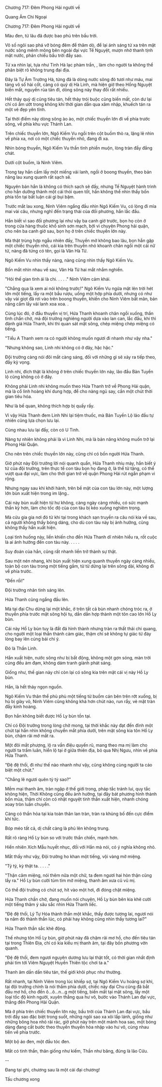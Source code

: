 




Chương 717: Đêm Phong Hải người về


Quang Âm Chi Ngoại

Chương 717: Đêm Phong Hải người về

Màu đen, từ lâu đã được bao phủ trên bầu trời.

Vô số ngôi sao phá vỡ bóng đêm để thăm dò, để lại ánh sáng từ xa trên mặt nước sông mênh mông bên ngoài đại vực Tế Nguyệt, mượn nhờ thanh tịnh mặt nước, phản chiếu bầu trời đầy sao.

Từ xa nhìn lại, tựa như Tinh Hà lạc phàm trần, , làm cho người ta không thể phân biệt rõ không trung đại địa.

Đây là Tự Âm Trường Hà, từng đã là dòng nước sông đỏ tươi như máu, mai táng vô số hài cốt, càng có quỷ dị Hà Linh, mà hiện giờ theo Hồng Nguyệt biến mất, nguyền rủa tản đi, dòng sông này thay đổi rất nhiều.

Hết thảy quỷ dị cũng tiêu tán, hết thảy trói buộc cũng biến mất, còn dư lại chỉ có ẩm ướt trong không khí thời gian dần qua xâm nhập, khuếch tán ra một vẻ đẹp yên tĩnh.

Tại thời điểm này dòng sông ào ào, một chiếc thuyền lớn đi về phía trước sông, về phía khu vực Thánh Lan.

Trên chiếc thuyền lớn, Ngô Kiếm Vu ngồi trên cột buồm thò ra, lặng lẽ nhìn về phía xa, nơi có một chiếc thuyền nhỏ, đang đi xa.

Nhìn bóng thuyền, Ngô Kiếm Vu thần tình phiền muộn, lòng tràn đầy đắng chát.

Dưới cột buồm, là Ninh Viêm.

Trong tay hắn cầm lấy một miếng vải lanh, ngồi ở boong thuyền, theo bản năng lau xung quanh rất sạch sẽ.

Nguyên bản hắn là không có thích sạch sẽ đấy, nhưng Tế Nguyệt hành trình cho hắn dưỡng thành một cái thói quen tốt, hắn không thể nhìn thấy bốn phía tồn tại bất luận cái gì bụi bặm.

Trước mắt lau xong, Ninh Viêm ngẩng đầu nhìn Ngô Kiếm Vu, có lòng đi mỉa mai vài câu, nhưng nghĩ đến trạng thái của đối phương, hắn lắc đầu.

Hắn biết vì sao đối phương lại như vậy ba canh giờ trước, bọn họ còn ở trong cửa hàng thuốc khổ sinh sơn mạch, bởi vì chuyện Phong hải quận, cho nên ba canh giờ sau, bọn họ ở trên chiếc thuyền lớn này.

Mà thật trùng hợp ngẫu nhiên đấy, Thuyền mở không bao lâu, bọn hắn gặp một chiếc thuyền nhỏ, cái kia trên thuyền nhỏ khoanh chân ngồi một cái nữ tử, nàng đã từng có tên, gọi là Vân Hà Tử.

Ngô Kiếm Vu nhìn thấy nàng, nàng cũng nhìn thấy Ngô Kiếm Vu.

Bốn mắt nhìn nhau về sau, Vân Hà Tử hai mắt nhắm nghiền.

"Hỏi thế gian tình ái là chi. . . . ." Ninh Viêm cảm khái.

"Chẳng qua là xem ai nói không trước!" Ngô Kiếm Vu ngửa mặt lên trời hét lớn một tiếng, lấy ra một bầu rượu, uống một hớp phía dưới, nhưng có như vậy vài giọt đã rơi vào trên boong thuyền, khiến cho Ninh Viêm bất mãn, bản năng cầm lấy vải lanh xoa xoa. .

Cùng lúc đó, ở đầu thuyền vị trí, Hứa Thanh khoanh chân ngồi xuống, thần tình chần chờ, mà đội trưởng nghiêng người dựa vào lan can, lắc đầu, khi thì đánh giá Hứa Thanh, khi thì quan sát mặt sông, chép miệng chép miệng có tiếng.

"Tiểu A Thanh xem ra có người không muốn ngươi đi nhanh như vậy nha."

"Nhưng không sao, Linh nhi không có ở đây, hặc hặc."

Đội trưởng càng nói đôi mắt càng sáng, đối với những gì sẽ xảy ra tiếp theo, đầy kỳ vọng.

Linh nhi, đích thật là không ở trên chiếc thuyền lớn này, lão đầu Bản Tuyền lộ cũng không có ở đây.

Không phải Linh nhi không muốn theo Hứa Thanh trở về Phong Hải quận, mà là cổ linh hoàng khí dung hợp, để cho nàng ngủ say, cần một chút thời gian tiêu hóa.

Như là bế quan, không thích hợp bị quấy rầy.

Vì vậy Hứa Thanh đem Linh Nhi lại tiệm thuốc, mà Bản Tuyền Lộ lão đầu tự nhiên cũng lựa chọn lưu lại.

Cùng nhau lưu lại đấy, còn có U Tinh.

Nàng tự nhiên không phải là vì Linh Nhi, mà là bản năng không muốn trở lại Phong Hải Quận.

Cho nên trên chiếc thuyền lớn này, cũng chỉ có bốn người Hứa Thanh.

Giờ phút này Đội trưởng lời nói quanh quẩn, Hứa Thanh nhíu mày, hắn biết ý tứ của đội trưởng, trên thực tế con tàu bọn họ đang ở, là thế tử tặng, có thể vượt qua đại vực, làm cho thời gian trở về quận Phong Hải rút ngắn phạm vi rộng.

Nhưng ngay sau khi khởi hành, trên bề mặt của con tàu lớn này, một lượng lớn bùn xuất hiện trong im lặng..

Cái này bùn xuất hiện từ hư không, càng ngày càng nhiều, có sức mạnh thần kỳ hơn, làm cho tốc độ của con tàu bị kéo xuống nghiêm trọng.

Mà cửu gia gia nơi đó từ khi tại trong khách sạn truyền ra câu nói kia về sau, cả người không thấy bóng dáng, cho dù con tàu này bị ảnh hưởng, cũng không thấy hắn xuất hiện.

Loại tình huống này, liền khiến cho đến Hứa Thanh dĩ nhiên hiểu ra, rốt cuộc là ai ảnh hưởng đến con tàu này. . . . .

Suy đoán của hắn, cũng rất nhanh liền trở thành sự thật.

Sau một nén nhang, khi bùn xuất hiện xung quanh thuyền ngày càng nhiều, toàn bộ con tàu trong một tiếng gầm, từ từ dừng lại trên sông dài, không đi về phía trước.

"Đến rồi!"

Đội trưởng nhãn tình sáng lên.

Hứa Thanh cũng ngẩng đầu lên.

Mà tại đại Chu dừng lại một khắc, ở trên tất cả bùn nhanh chóng tróc ra, ở thuyền phía trước mặt sông hội tụ, dần dần hợp thành một tôn cao lớn Hồ Ly bùn.

Cái này Hồ Ly bùn tuy là đất đá hình thành nhưng tràn ra thất thải chi quang, cho người một loại thần thánh cảm giác, thậm chí sẽ không tự giác từ đáy lòng bay lên cúng bái chi ý.

Đó là Thần Linh.

Hắn xuất hiện, nước sông như bị bất động, không một gợn sóng, màn trời cũng đều ảm đạm, không dám tranh giành phát sáng.

Giống như, thế gian này chỉ còn lại có sông kia trên mặt cái vị này Hồ Ly bùn.

Hắn, là hết thảy ngọn nguồn.

Ngô Kiếm Vu thân thể phù phù một tiếng từ buồm cán bên trên rớt xuống, bị hù bị giày vò, Ninh Viêm cũng không khá hơn chút nào, run rẩy, vẻ mặt tràn đầy kinh hoàng.

Bọn hắn không biết được Hồ Ly bùn tồn tại.

Chỉ có Đội trưởng trong lòng chờ mong, tại thời khắc này đạt đến đỉnh một chút tại hắn nhìn không chuyển mắt phía dưới, trên mặt sông kia tôn Hồ Ly bùn, chậm rãi mở mắt ra.

Một đôi mắt phượng, lộ ra vần điệu quyến rũ, mang theo ma mị làm cho người ta trầm luân, hiển lộ tại ở giữa thiên địa, bỏ qua Nhị Ngưu, nhìn về phía Hứa Thanh.

"Đệ đệ thối, đi như thế nào nhanh như vậy, cũng không cùng người ta cáo biệt một chút."

"Chẳng lẽ ngươi quên tỷ tỷ sao?"

Mềm mại thanh âm, tràn ngập ở thế giới trong, pháp tắc tránh lui, quy tắc không hiện, Thời Không cũng đều ảnh hưởng, tại đây bát phương hình thành bốn mùa, thậm chí còn có nhật nguyệt tinh thần xuất hiện, nhanh chóng xoay tròn luân chuyển.

Càng có thần hỏa tại kia toàn thân lan tràn, tràn ra khủng bố đến cực điểm khí tức.

Bóp méo tất cả, dị chất càng là phủ lên không trung.

Rất rõ ràng Hồ Ly bùn so với trước thần chiến, mạnh hơn.

Hiển nhiên Xích Mẫu huyết nhục, đối với Hắn mà nói, có ý nghĩa không nhỏ.

Mắt thấy như vậy, Đội trưởng ho khan một tiếng, vội vàng mở miệng.

"Tỷ tỷ, kỳ thật ta. . . . ."

"Thận câm miệng, nói thêm nữa một chữ, ta đem ngươi hai hòn thận cũng lấy ra." Hồ Ly bùn cười tủm tỉm mở miệng, thanh âm xưa cũ vũ mị.

Có thể đội trường có chút sợ, hít vào một hơi, đi đóng chặt miệng.

Hứa Thanh chần chờ, đang muốn nói chuyện, Hồ Ly bùn bên kia khẽ cười một tiếng thâm ý sâu sắc nhìn Hứa Thanh liếc.

"Đệ đệ thối, Lý Tự Hóa thành thần một khắc, thấy được tương lai, ngươi nói ta năm đó thành thần lúc, có phải hay không cũng nhìn thấy tương lai?"

Hứa Thanh thần sắc khẽ động.

Thế nhưng tôn Hồ Ly bùn, giờ phút này đã chậm rãi mơ hồ, cho đến tiêu tán tại trong Thiên Địa, chỉ có kia kiều mị thanh âm, tại đây bốn phương vờn quanh.

"Đệ đệ thối, đem ngươi nguyên dương lưu lại thật tốt, có thời gian nhất định phải tìm tới Viêm Nguyệt Huyền Thiên tộc chơi ta a."

Thanh âm dần dần tiêu tán, thế giới khôi phục như thường.

Rất nhanh, tại Ninh Viêm trong lúc khiếp sợ, tại Ngô Kiếm Vu hoảng sợ khi, tại đội trưởng chính là nói thầm phía dưới, chiếc này đại Chu cũng đã bắt đầu mơ hồ, cho đến ô...ô...n...g một tiếng, biến mất tại mặt sông, lấy một loại tốc độ kinh người, xuyên thẳng qua hư vô, bước vào Thánh Lan đại vực, thẳng đến Phong Hải Quận.

Mà ở phía trên chiếc thuyền lớn này, bầu trời của Thánh Lan đại vực, bầu trời đầy sao đặc biệt trong suốt, những ngôi sao xa xôi lấp lánh, giống như những bông hoa nhỏ rải rác, giờ phút này trên một mảnh hoa sao, một bóng dáng đang cất bước theo thuyền thuyền hòa nhập vào hư vô, cùng nhau tiến về phía trước.

Một bộ áo đen, một đầu tóc đen.

Mắt có tinh thần, thân giống như kiếm, Thần như băng, đúng là lão Cửu.

--

Đang tại ghi, chương sau là một cái đại chương!

Tấu chương xong




